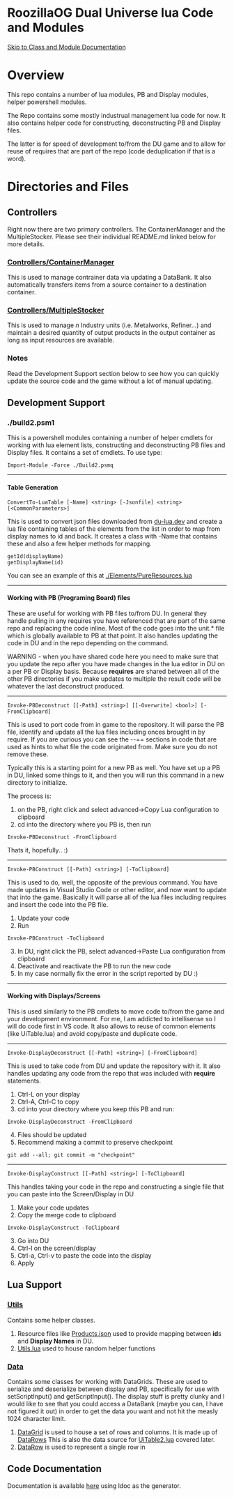 # RoozillaOG Dual Universe lua Code and Modules

[Skip to Class and Module Documentation](#code-documentation)

# Overview

This repo contains a number of lua modules, PB and Display modules, helper powershell modules.

The Repo contains some mostly industrual management lua code for now. It also contains helper code for constructing, deconstructing PB and Display files.

The latter is for speed of development to/from the DU game and to allow for reuse of requires that are part of the repo (code deduplication if that is a word).

# Directories and Files

## Controllers
Right now there are two primary controllers. The ContainerManager and the MultipleStocker. Please see their individual README.md linked below for more details.

### [Controllers/ContainerManager](./Controllers/ContainerManager/README.md)
This is used to manage contrainer data via updating a DataBank. It also automatically transfers items from a source container to a destination container.

### [Controllers/MultipleStocker](./Controllers/MultipleStocker/README.md)
This is used to manage *n* Industry units (i.e. Metalworks, Refiner...) and maintain a desired quantity of output products in the output container as long as input resources are available.

### Notes
Read the Development Support section below to see how you can quickly update the source code and the game without a lot of manual updating.

## Development Support
### ./build2.psm1  
This is a powershell modules containing a number of helper cmdlets for working with lua element lists, constructing and deconstructing PB files and Display files. It contains a set of cmdlets. To use type:
```
Import-Module -Force ./Build2.psmq
```
---
#### Table Generation
```
ConvertTo-LuaTable [-Name] <string> [-Jsonfile] <string>  [<CommonParameters>]
```
This is used to convert json files downloaded from [du-lua.dev](https://du-lua.dev/#/items) and create a lua file containing tables of the elements from the list in order to map from display names to id and back. It creates a class with -Name that contains these and also a few helper methods for mapping.

```
getId(displayName)
getDisplayName(id)
```

You can see an example of this at [./Elements/PureResources.lua](./Elements/PureResources.lua)

---

#### Working with PB (Programing Board) files
These are useful for working with PB files to/from DU. In general they handle pulling in any requires you have referenced that are part of the same repo and replacing the code inline. Most of the code goes into the unit.* file which is globally available to PB at that point. It also handles updating the code in DU and in the repo depending on the command.

WARNING - when you have shared code here you need to make sure that you update the repo after you have made changes in the lua editor in DU on a per PB or Display basis. Because **requires** are shared between all of the other PB directories if you make updates to multiple the result code will be whatever the last deconstruct produced.

---

```
Invoke-PBDeconstruct [[-Path] <string>] [[-Overwrite] <bool>] [-FromClipboard]
```
This is used to port code from in game to the repository. It will parse the PB file, identify and update all the lua files including onces brought in by require. If you are curious you can see the --== sections in code that are used as hints to what file the code originated from. Make sure you do not remove these.

Typically this is a starting point for a new PB as well. You have set up a PB in DU, linked some things to it, and then you will run this command in a new directory to initialize.

The process is:

1. on the PB, right click and select advanced->Copy Lua configuration to clipboard
2. cd into the directory where you PB is, then run
```
Invoke-PBDeconstruct -FromClipboard
```
Thats it, hopefully.. :)

---

```
Invoke-PBConstruct [[-Path] <string>] [-ToClipboard]
```
This is used to do, well, the opposite of the previous command. You have made updates in Visual Studio Code or other editor, and now want to update that into the game.
Basically it will parse all of the lua files including requires and insert the code into the PB file.

1. Update your code
2. Run
```
Invoke-PBConstruct -ToClipboard
```
3. In DU, right click the PB, select advanced->Paste Lua configuration from clipboard
4. Deactivate and reactivate the PB to run the new code
5. In my case normally fix the error in the script reported by DU :)

---

#### Working with Displays/Screens
This is used similarly to the PB cmdlets to move code to/from the game and your development environment. For me, I am addicted to intellisense so I will do code first in VS code. It also allows to reuse of common elements (like UiTable.lua) and avoid copy/paste and duplicate code.

---

```
Invoke-DisplayDeconstruct [[-Path] <string>] [-FromClipboard]
```

This is used to take code from DU and update the repository with it. It also handles updating any code from the repo that was included with **require** statements.
1. Ctrl-L on your display
2. Ctrl-A, Ctrl-C to copy
3. cd into your directory where you keep this PB and run:
```
Invoke-DisplayDeconstruct -FromClipboard
```
4. Files should be updated
5. Recommend making a commit to preserve checkpoint
```
git add --all; git commit -m "checkpoint"
```

---

```
Invoke-DisplayConstruct [[-Path] <string>] [-ToClipboard]
```
This handles taking your code in the repo and constructing a single file that you can paste into the Screen/Display in DU
1. Make your code updates
2. Copy the merge code to clipboard
```
Invoke-DisplayConstruct -ToClipboard
```
3. Go into DU
4. Ctrl-l on the screen/display
5. Ctrl-a, Ctrl-v to paste the code into the display
5. Apply


## Lua Support

### [Utils](./Utils)
Contains some helper classes.

1. Resource files like [Products.json](./Utils/Products.json) used to provide mapping between **id**s and **Display Names** in DU.
2. [Utils.lua](./Utils/Utils.lua) used to house random helper functions

### [Data](./Data)
Contains some classes for working with DataGrids. These are used to serialize and deserialize between display and PB, specifically for use with setScriptInput() and getScriptInput(). The display stuff is pretty clunky and I would like to see that you could access a DataBank (maybe you can, I have not figured it out) in order to get the data you want and not hit the measly 1024 character limit.

1. [DataGrid](./Data/DataGrid.lua) is used to house a set of rows and columns. It is made up of [DataRows](./Data/DataRow.lua) This is also the data source for [UiTable2.lua](./Ui/UiTable2.lua) covered later.
2. [DataRow](./Data/DataRow.lua) is used to represent a single row in 

## Code Documentation
Documentation is available [here](./doc/index.html) using ldoc as the generator.
